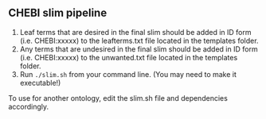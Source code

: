 ## CHEBI slim pipeline

1. Leaf terms that are desired in the final slim should be added in ID form (i.e. CHEBI:xxxxx) to the leafterms.txt file located in the templates folder.
2. Any terms that are undesired in the final slim should be added in ID form (i.e. CHEBI:xxxxx) to the unwanted.txt file located in the templates folder.
3. Run `./slim.sh` from your command line. (You may need to make it executable!)

To use for another ontology, edit the slim.sh file and dependencies accordingly.
